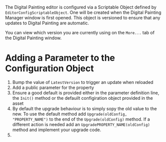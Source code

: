 The Digital Painting editor is configured via a Scriptable Object defined by `EditorConfigScriptableObject`. One will be created when the Digital Painting Manager window is first opened. This object is versioned to ensure that any updates to Digital Painting are automatic.

You can view which version you are currently using on the `More...` tab of the Digital Painting window.

# Adding a Parameter to the Configuration Object

  1. Bump the value of `LatestVersion` to trigger an update when reloaded
  2. Add a public parameter for the property
  3. Ensure a good default is provided either in the parameter definition line, the `Init()` method or the defauilt configiration object provided in the asset
  4. By default the upgrade behaviour is to simply sopy the old value to the new. To use the default method add `Upgrade(oldConfig, "PROPERTY_NAME")` to the end of the `Upgrade(oldConfig)` method. If a different action is needed add an `UpgradePROPERTY_NAME(oldConfig)` method and implement your upgrade code.
  5. 